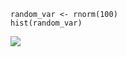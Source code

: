     random_var <- rnorm(100)
    hist(random_var)

![](toy-r-markdown_files/figure-markdown_strict/unnamed-chunk-1-1.png)

